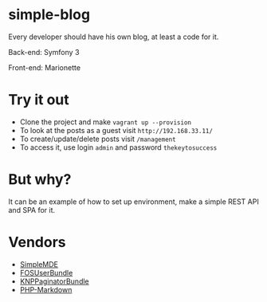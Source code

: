 simple-blog
===========

Every developer should have his own blog, at least a code for it.

Back-end: Symfony 3

Front-end: Marionette

Try it out
==========

* Clone the project and make `vagrant up --provision`
* To look at the posts as a guest visit `http://192.168.33.11/`
* To create/update/delete posts visit `/management`
* To access it, use login `admin` and password `thekeytosuccess`

But why?
========

It can be an example of how to set up environment, make a simple
REST API and SPA for it.

Vendors
=======
* [SimpleMDE](https://simplemde.com/)
* [FOSUserBundle](https://symfony.com/doc/master/bundles/FOSUserBundle/index.html)
* [KNPPaginatorBundle](http://knplabs.com/en/blog/knp-paginator-reborn)
* [PHP-Markdown](https://github.com/michelf/php-markdown)
